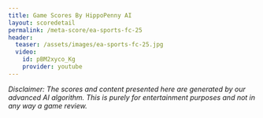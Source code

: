 ```yaml
---
title: Game Scores By HippoPenny AI
layout: scoredetail
permalink: /meta-score/ea-sports-fc-25
header:
  teaser: /assets/images/ea-sports-fc-25.jpg
  video:
    id: pBM2xyco_Kg
    provider: youtube
---
```

*Disclaimer: The scores and content presented here are generated by our advanced AI algorithm. This is purely for entertainment purposes and not in any way a game review.*
